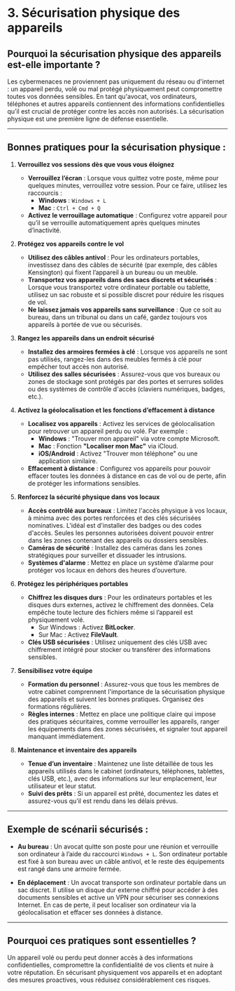 # 3. **Sécurisation physique des appareils**

## Pourquoi la sécurisation physique des appareils est-elle importante ?

Les cybermenaces ne proviennent pas uniquement du réseau ou d'internet : un appareil perdu, volé ou mal protégé physiquement peut compromettre toutes vos données sensibles. En tant qu'avocat, vos ordinateurs, téléphones et autres appareils contiennent des informations confidentielles qu’il est crucial de protéger contre les accès non autorisés. La sécurisation physique est une première ligne de défense essentielle.

---

## Bonnes pratiques pour la sécurisation physique :

1. **Verrouillez vos sessions dès que vous vous éloignez**
   - **Verrouillez l’écran** : Lorsque vous quittez votre poste, même pour quelques minutes, verrouillez votre session. Pour ce faire, utilisez les raccourcis :
     - **Windows** : `Windows + L`
     - **Mac** : `Ctrl + Cmd + Q`
   - **Activez le verrouillage automatique** : Configurez votre appareil pour qu’il se verrouille automatiquement après quelques minutes d’inactivité.

2. **Protégez vos appareils contre le vol**
   - **Utilisez des câbles antivol** : Pour les ordinateurs portables, investissez dans des câbles de sécurité (par exemple, des câbles Kensington) qui fixent l’appareil à un bureau ou un meuble.
   - **Transportez vos appareils dans des sacs discrets et sécurisés** : Lorsque vous transportez votre ordinateur portable ou tablette, utilisez un sac robuste et si possible discret pour réduire les risques de vol.
   - **Ne laissez jamais vos appareils sans surveillance** : Que ce soit au bureau, dans un tribunal ou dans un café, gardez toujours vos appareils à portée de vue ou sécurisés.

3. **Rangez les appareils dans un endroit sécurisé**
   - **Installez des armoires fermées à clé** : Lorsque vos appareils ne sont pas utilisés, rangez-les dans des meubles fermés à clé pour empêcher tout accès non autorisé.
   - **Utilisez des salles sécurisées** : Assurez-vous que vos bureaux ou zones de stockage sont protégés par des portes et serrures solides ou des systèmes de contrôle d'accès (claviers numériques, badges, etc.).

4. **Activez la géolocalisation et les fonctions d’effacement à distance**
   - **Localisez vos appareils** : Activez les services de géolocalisation pour retrouver un appareil perdu ou volé. Par exemple :
     - **Windows** : "Trouver mon appareil" via votre compte Microsoft.
     - **Mac** : Fonction **"Localiser mon Mac"** via iCloud.
     - **iOS/Android** : Activez "Trouver mon téléphone" ou une application similaire.
   - **Effacement à distance** : Configurez vos appareils pour pouvoir effacer toutes les données à distance en cas de vol ou de perte, afin de protéger les informations sensibles.

5. **Renforcez la sécurité physique dans vos locaux**
   - **Accès contrôlé aux bureaux** : Limitez l'accès physique à vos locaux, à minima avec des portes renforcées et des clés sécurisées nominatives. L'idéal est d'installer des badges ou des codes d'accès. Seules les personnes autorisées doivent pouvoir entrer dans les zones contenant des appareils ou dossiers sensibles.
   - **Caméras de sécurité** : Installez des caméras dans les zones stratégiques pour surveiller et dissuader les intrusions.
   - **Systèmes d'alarme** : Mettez en place un système d’alarme pour protéger vos locaux en dehors des heures d’ouverture.

6. **Protégez les périphériques portables**
   - **Chiffrez les disques durs** : Pour les ordinateurs portables et les disques durs externes, activez le chiffrement des données. Cela empêche toute lecture des fichiers même si l’appareil est physiquement volé.
     - Sur Windows : Activez **BitLocker**.
     - Sur Mac : Activez **FileVault**.
   - **Clés USB sécurisées** : Utilisez uniquement des clés USB avec chiffrement intégré pour stocker ou transférer des informations sensibles.

7. **Sensibilisez votre équipe**
   - **Formation du personnel** : Assurez-vous que tous les membres de votre cabinet comprennent l'importance de la sécurisation physique des appareils et suivent les bonnes pratiques. Organisez des formations régulières.
   - **Règles internes** : Mettez en place une politique claire qui impose des pratiques sécuritaires, comme verrouiller les appareils, ranger les équipements dans des zones sécurisées, et signaler tout appareil manquant immédiatement.

8. **Maintenance et inventaire des appareils**
   - **Tenue d’un inventaire** : Maintenez une liste détaillée de tous les appareils utilisés dans le cabinet (ordinateurs, téléphones, tablettes, clés USB, etc.), avec des informations sur leur emplacement, leur utilisateur et leur statut.
   - **Suivi des prêts** : Si un appareil est prêté, documentez les dates et assurez-vous qu’il est rendu dans les délais prévus.

---

## Exemple de scénarii sécurisés :

- **Au bureau** : 
  Un avocat quitte son poste pour une réunion et verrouille son ordinateur à l’aide du raccourci `Windows + L`. Son ordinateur portable est fixé à son bureau avec un câble antivol, et le reste des équipements est rangé dans une armoire fermée.
  
- **En déplacement** :
  Un avocat transporte son ordinateur portable dans un sac discret. Il utilise un disque dur externe chiffré pour accéder à des documents sensibles et active un VPN pour sécuriser ses connexions Internet. En cas de perte, il peut localiser son ordinateur via la géolocalisation et effacer ses données à distance.

---

## **Pourquoi ces pratiques sont essentielles ?**

Un appareil volé ou perdu peut donner accès à des informations confidentielles, compromettre la confidentialité de vos clients et nuire à votre réputation. En sécurisant physiquement vos appareils et en adoptant des mesures proactives, vous réduisez considérablement ces risques.